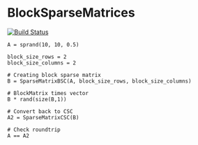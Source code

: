 # BlockSparseMatrices

[![Build Status](https://travis-ci.org/KristofferC/BlockSparseMatrices.jl.svg?branch=master)](https://travis-ci.org/KristofferC/BlockSparseMatrices.jl)

```
A = sprand(10, 10, 0.5)

block_size_rows = 2
block_size_columns = 2

# Creating block sparse matrix 
B = SparseMatrixBSC(A, block_size_rows, block_size_columns)

# BlockMatrix times vector
B * rand(size(B,1))

# Convert back to CSC
A2 = SparseMatrixCSC(B)

# Check roundtrip
A == A2
```
